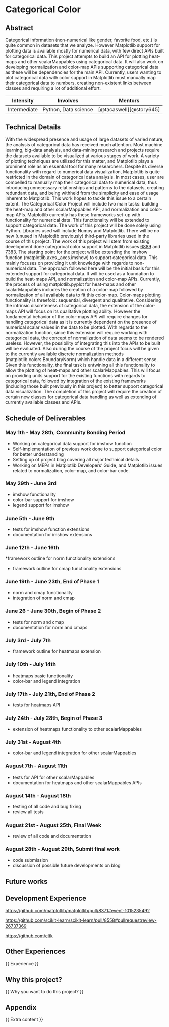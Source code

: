 # Categorical Color

## Abstract
Categorical information (non-numerical like gender, favorite food, etc.) is quite common in datasets that we analyze. However Matplotlib support for plotting data is available mostly for numerical data, with few direct APIs built for categorical data. This project attempts to build an API for plotting heat-maps and other scalarMappables using categorical data. It will also work on developing normalization and color-map APIs supporting categorical data as these will be dependencies for the main API. 
Currently, users wanting to plot categorical data with color support in Matplotlib must manually map their categorical data to numbers, creating non-existent links between classes and requiring a lot of additional effort. 

| **Intensity** | **Involves**  | **Mentors** |
| ------------- | --------------|------------ |
| Intermediate | Python, Data science | [@tacaswell][@story645] |

## Technical Details
With the widespread presence and usage of large datasets of varied nature, the analysis of categorical data has received much attention. Most machine learning, big-data analysis, and data-mining research and projects require the datasets available to be visualized at various stages of work. A variety of plotting techniques are utilized for this matter, and Matplotlib plays a prominent role as an essential tool for many researchers. Despite its diverse functionality with regard to numerical data visualization, Matplotlib is quite restricted in the domain of categorical data analysis. In most cases, user are compelled to manually map their categorical data to numerical data, thus introducing unnecessary relationships and patterns to the datasets, creating redundant data, and being withheld from the simplicity and ease of usage inherent to Matplotlib. 
This work hopes to tackle this issue to a certain extent. The Categorical Color Project will include two main tasks: building the heat-map and other scalarMappables API, and normalization and color-map APIs. Matplotlib currently has these frameworks set-up with functionality for numerical data. This functionality will be extended to support categorical data. The work of this project will be done solely using Python. Libraries used will include Numpy and Matplotlib. There will be no new (unused in Matplotlib previously) third-party libraries used in the course of this project. 
The work of this project will stem from existing development done categorical color support in Matplotlib issues [6889](https://github.com/matplotlib/matplotlib/pull/6889) and [7383](https://github.com/matplotlib/matplotlib/issues/7383). The starting point for the project will be extending the imshow function (matplotlib.axes._axes.imshow) to support categorical data. This mainly focuses on providing it unit knowledge with regards to non-numerical data. The approach followed here will be the initial basis for this extended support for categorical data. It will be used as a foundation to build the heat-maps API, and normalization and color-map APIs. 
Currently, the process of using matplotlib.pyplot for heat-maps and other scalarMappables includes the creation of a color-map followed by normalization of all available data to fit this color-map. Color-maps plotting functionality is threefold: sequential, divergent and qualitative. Considering the intrinsic discreteness of categorical data, the extension of the color-maps API will focus on its qualitative plotting ability. However the fundamental behavior of the color-maps API will require changes for handling categorical data as it is currently dependent on the presence of numerical scalar values in the data to be plotted. 
With regards to the normalization function, since this extension will require working with categorical data, the concept of normalization of data seems to be rendered useless. However, the possibility of integrating this into the APIs to be built will be evaluated. Also during the course of the project focus will be given to the currently available discrete normalization methods (matplotlib.colors.BoundaryNorm) which handle data in a different sense. 
Given this functionality, the final task is entwining all this functionality to allow the plotting of heat-maps and other scalarMappables. This will focus on providing units support for the existing functions with regards to categorical data, followed by integration of the existing frameworks (including those built previously in this project) to better support categorical data visualization. 
The completion of this project will require the creation of certain new classes for categorical data handling as well as extending of currently available classes and APIs.  

## Schedule of Deliverables

### May 1th - May 28th, **Community Bonding Period**
* Working on categorical data support for imshow function 
* Self-implementation of previous work done to support categorical color for better understanding
* Setting up of project blog covering all major technical details
* Working on MEPs in Matplotlib Developers’ Guide, and Matplotlib issues related to normalization, color-map, and color-bar code. 

### May 29th - June 3rd
* imshow functionality
* color-bar support for imshow
* legend support for imshow

### June 5th - June 9th
* tests for imshow function extensions
* documentation for imshow extensions

### June 12th - June 16th
*framework outline for norm functionality extensions
* framework outline for cmap functionality extensions

### June 19th - June 23th, **End of Phase 1**
* norm and cmap functionality
* integration of norm and cmap 

### June 26 - June 30th, **Begin of Phase 2**
* tests for norm and cmap
* documentation for norm and cmaps

### July 3rd - July 7th
* framework outline for heatmaps extension

### July 10th - July 14th
* heatmaps basic functionality 
* color-bar and legend integration 

### July 17th - July 21th, **End of Phase 2**
* tests for heatmaps API

### July 24th - July 28th, **Begin of Phase 3**
* extension of heatmaps functionality to other scalarMappables
### July 31st - August 4th
* color-bar and legend integration for other scalarMappables

### August 7th - August 11th
* tests for API for other scalarMappables
* documentation for heatmaps and other scalarMappables APIs

### August 14th - August 18th
* testing of all code and bug fixing
* review all tests

### August 21st - August 25th, **Final Week**
* review of all code and documentation

### August 28th - August 29th, **Submit final work**
* code submission
* discussion of possible future developments on blog 

## Future works

## Development Experience

https://github.com/matplotlib/matplotlib/pull/8371#event-1015235492

https://github.com/scikit-learn/scikit-learn/pull/8558#pullrequestreview-26737369

https://github.com/cltk


## Other Experiences

{{ Experience }}

## Why this project?

{{ Why you want to do this project? }}

## Appendix

{{ Extra content }}
 
 
